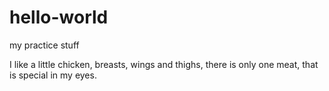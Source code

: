 # hello-world
my practice stuff

I like a little chicken, 
breasts, wings and thighs,
there is only one meat,
that is special in my eyes. 
